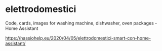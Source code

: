 # elettrodomestici
Code, cards, images for washing machine, dishwasher, oven packages - Home Assistant

https://hassiohelp.eu/2020/04/05/elettrodomestici-smart-con-home-assistant/
